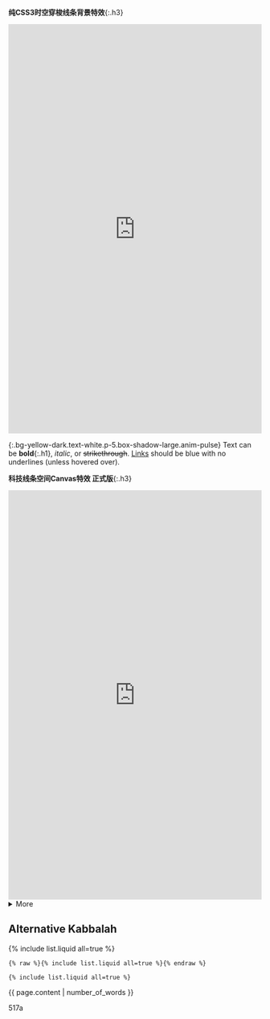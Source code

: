 ```tip
```
**纯CSS3时空穿梭线条背景特效**{:.h3}<br>
<iframe width="100%" height="815px" id="iframe" src="https://file.moyublog.com/code/5faec8293a084/demo.html" frameborder="0"></iframe>

{:.bg-yellow-dark.text-white.p-5.box-shadow-large.anim-pulse}
Text can be **bold**{:.h1}, _italic_, or ~~strikethrough~~. [Links](https://github.com) should be blue with no underlines (unless hovered over).

**科技线条空间Canvas特效 正式版**{:.h3}<br>
<iframe width="100%" height="815px" id="iframe" src="https://www.17sucai.com/preview/1097306/2020-11-13/cs/demo.html" frameborder="0"></iframe>

<details>
  <summary class="btn btn-primary">More</summary>
  <div class="border p-3 mt-2">

3D粒子螺旋线条动效
<iframe width="100%" height="815px" id="iframe" src="https://www.17sucai.com/preview/1424582/2019-11-27/poc/index.html" frameborder="0"></iframe>

线性发光的爱心canvas动效
<iframe width="100%" height="815px" id="iframe" src="https://www.17sucai.com/preview/776331/2019-10-04/love/index.html" frameborder="0"></iframe>

H5彩虹光波纹动画特效
<iframe width="100%" height="815px" id="iframe" src="https://www.17sucai.com/preview/776298/2021-03-27/gb/index.html" frameborder="0"></iframe>

<iframe width="100%" id="preview" src="https://www.17sucai.com/preview/1424582/2019-11-27/poc/index.html" frameborder="0" scrolling="yes" style="height:720px;border:1px solid #eee;"></iframe>

<iframe width="100%" id="preview" src="https://www.17sucai.com/preview/776331/2019-10-04/love/index.html" frameborder="0" scrolling="yes" style="height:720px;border:1px solid #eee;"></iframe>

<div id="musicMouseDrag" style="position:fixed; z-index: 9999; bottom: 0; right: 0;">
    <div id="musicDragArea" style="position: absolute; top: 0; left: 0; width: 100%;height: 10px;cursor: move; z-index: 10;"></div>
    <iframe frameborder="no" border="0" marginwidth="0" marginheight="0" width=330 height=86 src="//music.163.com/outchain/player?type=2&id=1465970502&auto=1&height=66"></iframe>
</div>

</div>
</details>

## Alternative Kabbalah

{% include list.liquid all=true %}

```
{% raw %}{% include list.liquid all=true %}{% endraw %}

{% include list.liquid all=true %}
```

{{ page.content | number_of_words }}

517a

